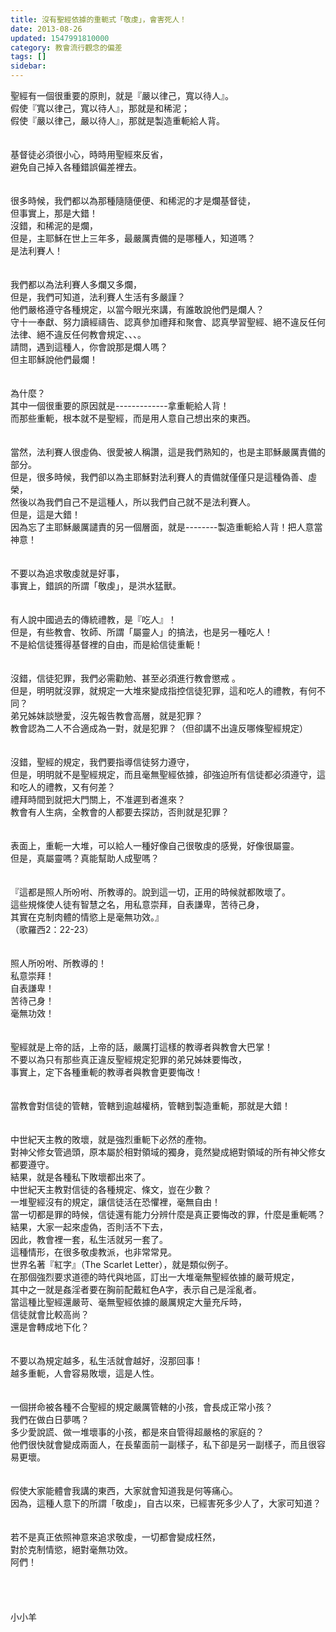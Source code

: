 ```yaml
---
title: 沒有聖經依據的重軛式「敬虔」，會害死人！
date: 2013-08-26
updated: 1547991810000
category: 教會流行觀念的偏差
tags: []
sidebar: 
---
```


<p>聖經有一個很重要的原則，就是『嚴以律己，寬以待人』。<br/>假使『寬以律己，寬以待人』，那就是和稀泥；<br/>假使『嚴以律己，嚴以待人』，那就是製造重軛給人背。<br/><br/><!--more--> <br/>基督徒必須很小心，時時用聖經來反省，<br/>避免自己掉入各種錯誤偏差裡去。<br/> <br/><br/>很多時候，我們都以為那種隨隨便便、和稀泥的才是爛基督徒，<br/>但事實上，那是大錯！<br/>沒錯，和稀泥的是爛，<br/>但是，主耶穌在世上三年多，最嚴厲責備的是哪種人，知道嗎？<br/>是法利賽人！<br/><br/><br/>我們都以為法利賽人多爛又多爛，<br/>但是，我們可知道，法利賽人生活有多嚴謹？<br/>他們嚴格遵守各種規定，以當今眼光來講，有誰敢說他們是爛人？<br/>守十一奉獻、努力讀經禱告、認真參加禮拜和聚會、認真學習聖經、絕不違反任何法律、絕不違反任何教會規定、、、。<br/>請問，遇到這種人，你會說那是爛人嗎？<br/>但主耶穌說他們最爛！<br/> <br/><br/>為什麼？<br/>其中一個很重要的原因就是-------------拿重軛給人背！<br/>而那些重軛，根本就不是聖經，而是用人意自己想出來的東西。<br/> <br/><br/>當然，法利賽人很虛偽、很愛被人稱讚，這是我們熟知的，也是主耶穌嚴厲責備的部分。<br/>但是，很多時候，我們卻以為主耶穌對法利賽人的責備就僅僅只是這種偽善、虛榮，<br/>然後以為我們自己不是這種人，所以我們自己就不是法利賽人。<br/>但是，這是大錯！<br/>因為忘了主耶穌嚴厲譴責的另一個層面，就是--------製造重軛給人背！把人意當神意！<br/> <br/><br/>不要以為追求敬虔就是好事，<br/>事實上，錯誤的所謂「敬虔」，是洪水猛獸。<br/> <br/><br/>有人說中國過去的傳統禮教，是『吃人』！<br/>但是，有些教會、牧師、所謂「屬靈人」的搞法，也是另一種吃人！<br/>不是給信徒獲得基督裡的自由，而是給信徒重軛！<br/> <br/><br/>沒錯，信徒犯罪，我們必需勸勉、甚至必須進行教會懲戒 。<br/>但是，明明就沒罪，就規定一大堆來變成指控信徒犯罪，這和吃人的禮教，有何不同？<br/>弟兄姊妹談戀愛，沒先報告教會高層，就是犯罪？<br/>教會認為二人不合適成為一對，就是犯罪？（但卻講不出違反哪條聖經規定）<br/><br/><br/>沒錯，聖經的規定，我們要指導信徒努力遵守，<br/>但是，明明就不是聖經規定，而且毫無聖經依據，卻強迫所有信徒都必須遵守，這和吃人的禮教，又有何差？<br/>禮拜時間到就把大門關上，不准遲到者進來？<br/>教會有人生病，全教會的人都要去探訪，否則就是犯罪？<br/> <br/><br/>表面上，重軛一大堆，可以給人一種好像自己很敬虔的感覺，好像很屬靈。<br/>但是，真屬靈嗎？真能幫助人成聖嗎？<br/> <br/><br/>『這都是照人所吩咐、所教導的。說到這一切，正用的時候就都敗壞了。<br/>這些規條使人徒有智慧之名，用私意崇拜，自表謙卑，苦待己身，<br/>其實在克制肉體的情慾上是毫無功效。』<br/>（歌羅西2：22-23）<br/> <br/><br/>照人所吩咐、所教導的！<br/>私意崇拜！<br/>自表謙卑！<br/>苦待己身！<br/>毫無功效！<br/> <br/><br/>聖經就是上帝的話，上帝的話，嚴厲打這樣的教導者與教會大巴掌！<br/>不要以為只有那些真正違反聖經規定犯罪的弟兄姊妹要悔改，<br/>事實上，定下各種重軛的教導者與教會更要悔改！<br/> <br/><br/>當教會對信徒的管轄，管轄到逾越權柄，管轄到製造重軛，那就是大錯！<br/> <br/><br/>中世紀天主教的敗壞，就是強烈重軛下必然的產物。<br/>對神父修女管過頭，原本屬於相對領域的獨身，竟然變成絕對領域的所有神父修女都要遵守。<br/>結果，就是各種私下敗壞都出來了。<br/>中世紀天主教對信徒的各種規定、條文，豈在少數？<br/>一堆聖經沒有的規定，讓信徒活在恐懼裡，毫無自由！<br/>當一切都是罪的時候，信徒還有能力分辨什麼是真正要悔改的罪，什麼是重軛嗎？<br/>結果，大家一起來虛偽，否則活不下去，<br/>因此，教會裡一套，私生活就另一套了。<br/>這種情形，在很多敬虔教派，也非常常見。<br/>世界名著『紅字』（The Scarlet Letter），就是類似例子。<br/>在那個強烈要求道德的時代與地區，訂出一大堆毫無聖經依據的嚴苛規定，<br/>其中之一就是姦淫者要在胸前配戴紅色A字，表示自己是淫亂者。<br/>當這種比聖經還嚴苛、毫無聖經依據的嚴厲規定大量充斥時，<br/>信徒就會比較高尚？<br/>還是會轉成地下化？<br/> <br/><br/>不要以為規定越多，私生活就會越好，沒那回事！<br/>越多重軛，人會容易敗壞，這是人性。<br/> <br/><br/>一個拼命被各種不合聖經的規定嚴厲管轄的小孩，會長成正常小孩？<br/>我們在做白日夢嗎？<br/>多少愛說謊、做一堆壞事的小孩，都是來自管得超嚴格的家庭的？<br/>他們很快就會變成兩面人，在長輩面前一副樣子，私下卻是另一副樣子，而且很容易更壞。<br/> <br/><br/>假使大家能體會我講的東西，大家就會知道我是何等痛心。<br/>因為，這種人意下的所謂「敬虔」，自古以來，已經害死多少人了，大家可知道？<br/> <br/><br/>若不是真正依照神意來追求敬虔，一切都會變成枉然，<br/>對於克制情慾，絕對毫無功效。<br/> 阿們！<br/><br/><br/><br/><br/>小小羊<br/><br/><br/><br/><br/><br/><br/>
</p>